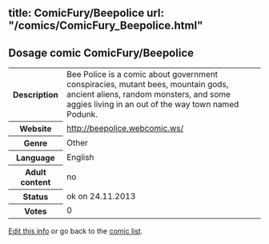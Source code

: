 title: ComicFury/Beepolice
url: "/comics/ComicFury_Beepolice.html"
---
Dosage comic ComicFury/Beepolice
-----------------------------------------

<p id="msg"></p>
<script type="text/javascript">
if (window.location.search === '?edit_info_mail=sent_ok') {
  var elem = document.getElementById("msg");
  elem.innerHTML = 'Edited information sucessfully sent for review, which is usually done daily. Thanks!';
  elem.className = 'ok';
}
</script>
<table class="comicinfo">
<tr>
<th>Description</th><td>Bee Police is a comic about government conspiracies, mutant bees, mountain gods, ancient aliens, random monsters, and some aggies living in an out of the way town named Podunk.</td>
</tr>
<tr>
<th>Website</th><td><a href="http://beepolice.webcomic.ws/">http://beepolice.webcomic.ws/</a></td>
</tr>
<tr>
<th>Genre</th><td>Other</td>
</tr>
<tr>
<th>Language</th><td>English</td>
</tr>
<tr>
<th>Adult content</th><td>no</td>
</tr>
<tr>
<th>Status</th><td>ok on 24.11.2013</td>
</tr>
<tr>
<th>Votes</th><td>0</td>
</tr>
</table>

[Edit this info](ComicFury_Beepolice_edit.html) or go back to the [comic list](../comic-index.html).
